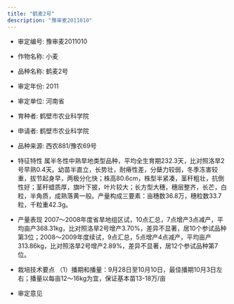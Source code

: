 ```yaml
---
title: "鹤麦2号"
description: "豫审麦2011010"
---
```

* 审定编号:  豫审麦2011010

*  作物名称:  小麦

*  品种名称:  鹤麦2号

*  审定年份:  2011

*  审定单位:  河南省

* 育种者:  鹤壁市农业科学院

*  申请者:  鹤壁市农业科学院

*  品种来源:  西农881/豫农69号

*  特征特性
属半冬性中熟旱地类型品种，平均全生育期232.3天，比对照洛旱2号早熟0.4天。幼苗半直立，长势壮，耐瘠性差，分蘖力较弱，冬季冻害较重，拔节起身早，两极分化快；株高80.6cm，株型半紧凑，茎秆粗壮，抗倒性好；茎秆蜡质厚，旗叶下披，叶片较大；长方型大穗，穗层整齐，长芒，白粒，半角质，成熟落黄一般。产量构成三要素：亩穗数36.8万，穗粒数33.7粒，千粒重42.3g。

*  产量表现
2007～2008年度省旱地组区试，10点汇总，7点增产3点减产，平均亩产368.31kg，比对照洛旱2号增产3.70%，差异不显著，居10个参试品种第3位；2008～2009年度续试，9点汇总，5点增产4点减产，平均亩产313.86kg，比对照洛旱2号增产2.89%，差异不显著，居12个参试品种第7位。

*  栽培技术要点
（1）播期和播量：9月28日至10月10日，最佳播期10月3日左右；播量以每亩12～16kg为宜，保证基本苗13-18万/亩

*  审定意见

